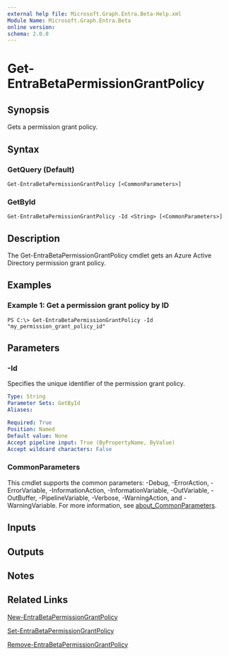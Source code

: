 ```yaml
---
external help file: Microsoft.Graph.Entra.Beta-Help.xml
Module Name: Microsoft.Graph.Entra.Beta
online version:
schema: 2.0.0
---
```


# Get-EntraBetaPermissionGrantPolicy

## Synopsis
Gets a permission grant policy.

## Syntax

### GetQuery (Default)
```
Get-EntraBetaPermissionGrantPolicy [<CommonParameters>]
```

### GetById
```
Get-EntraBetaPermissionGrantPolicy -Id <String> [<CommonParameters>]
```

## Description
The Get-EntraBetaPermissionGrantPolicy cmdlet gets an Azure Active Directory permission grant policy.

## Examples

### Example 1: Get a permission grant policy by ID
```
PS C:\> Get-EntraBetaPermissionGrantPolicy -Id "my_permission_grant_policy_id"
```

## Parameters

### -Id
Specifies the unique identifier of the permission grant policy.

```yaml
Type: String
Parameter Sets: GetById
Aliases:

Required: True
Position: Named
Default value: None
Accept pipeline input: True (ByPropertyName, ByValue)
Accept wildcard characters: False
```

### CommonParameters
This cmdlet supports the common parameters: -Debug, -ErrorAction, -ErrorVariable, -InformationAction, -InformationVariable, -OutVariable, -OutBuffer, -PipelineVariable, -Verbose, -WarningAction, and -WarningVariable. For more information, see [about_CommonParameters](https://go.microsoft.com/fwlink/?LinkID=113216).

## Inputs

## Outputs

## Notes

## Related Links

[New-EntraBetaPermissionGrantPolicy]()

[Set-EntraBetaPermissionGrantPolicy]()

[Remove-EntraBetaPermissionGrantPolicy]()

